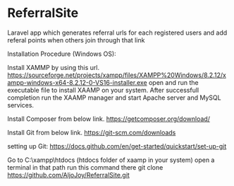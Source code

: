 # ReferralSite
Laravel app which generates referral urls for each registered users and add referal points when others join through that link

Installation Procedure (Windows OS):

Install XAMMP by using this url.
https://sourceforge.net/projects/xampp/files/XAMPP%20Windows/8.2.12/xampp-windows-x64-8.2.12-0-VS16-installer.exe
open and run the executable file to install XAAMP on your system.
After successfull completion run the XAAMP manager and start Apache server and MySQL services.

Install Composer from below link.
https://getcomposer.org/download/

Install Git from below link.
https://git-scm.com/downloads

setting up Git:
https://docs.github.com/en/get-started/quickstart/set-up-git

Go to C:\xampp\htdocs (htdocs folder of xaamp in your system)
open a terminal in that path
run this command there
git clone https://github.com/AljoJoy/ReferralSite.git